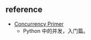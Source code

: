 
## reference

- [Concurrency Primer](https://theelous3.net/concurrency_primer)
  - Python 中的并发，入门篇。